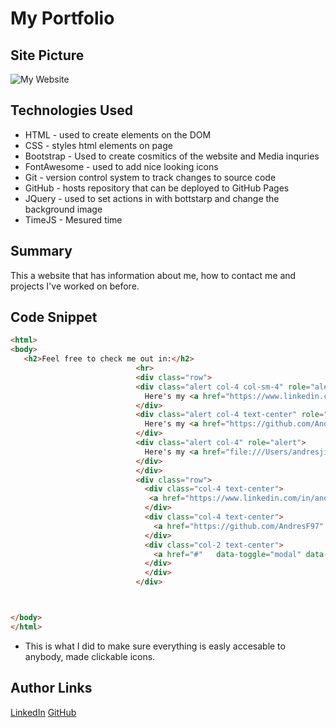  # My Portfolio

## Site Picture
![My Website](https://media.licdn.com/dms/image/C4E22AQHVoi9d9mu6zA/feedshare-shrink_800/0?e=1580947200&v=beta&t=L1FfDQ6hq0Of4bG_yXdf_kot5xuDAlQKelLJiqayc8w)


## Technologies Used
- HTML - used to create elements on the DOM
- CSS - styles html elements on page
- Bootstrap - Used to create cosmitics of the website and Media inquries
- FontAwesome - used to add nice looking icons 
- Git - version control system to track changes to source code
- GitHub - hosts repository that can be deployed to GitHub Pages
- JQuery - used to set actions in with bottstarp and change the background image
- TimeJS - Mesured time 

## Summary 
This a website that has information about me, how to contact me and projects I've worked on before.

## Code Snippet
```html
<html>
<body>
   <h2>Feel free to check me out in:</h2>
                            <hr>
                            <div class="row">
                            <div class="alert col-4 col-sm-4" role="alert">
                              Here's my <a href="https://www.linkedin.com/in/andres-felipe-jimenez-ferreira-b67a35192/" target="_blank" class="alert-link">linkedin</a>. Give it a look if you like.
                            </div>
                            <div class="alert col-4 text-center" role="alert">
                              Here's my <a href="https://github.com/AndresF97" target="_blank"class="alert-link">Github</a>
                            </div>
                            <div class="alert col-4" role="alert">
                              Here's my <a href="file:///Users/andresjimenez/Downloads/Updated%20Resume.pdf" target="_blank"class="alert-link">Resume</a>.
                            </div>
                            </div>
                            <div class="row">
                              <div class="col-4 text-center">
                               <a href="https://www.linkedin.com/in/andres-felipe-jimenez-ferreira-b67a35192/" target="_blank"><i class="fab fa-linkedin"></i></a>
                              </div>
                              <div class="col-4 text-center">
                                <a href="https://github.com/AndresF97" target="_blank"><i class="fab fa-github-square"></i></a>
                              </div>
                              <div class="col-2 text-center">
                                <a href="#"   data-toggle="modal" data-target="#portfolio"><i class="fas fa-file-pdf"></i></a>
                              </div>
                              </div>
                            </div>



</body>
</html>
```
- This is what I did to make sure everything is easly accesable to anybody, made clickable icons.
## Author Links
[LinkedIn](linkedin.com/in/andres-felipe-jimenez-ferreira-b67a35192)
[GitHub](https://github.com/AndresF97)
